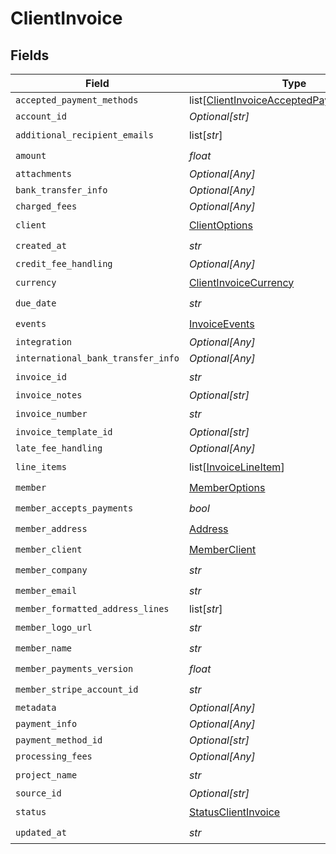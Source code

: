 # ClientInvoice


## Fields

| Field                                                                                                   | Type                                                                                                    | Required                                                                                                | Description                                                                                             |
| ------------------------------------------------------------------------------------------------------- | ------------------------------------------------------------------------------------------------------- | ------------------------------------------------------------------------------------------------------- | ------------------------------------------------------------------------------------------------------- |
| `accepted_payment_methods`                                                                              | list[[ClientInvoiceAcceptedPaymentMethods](../../models/shared/clientinvoiceacceptedpaymentmethods.md)] | :heavy_minus_sign:                                                                                      | N/A                                                                                                     |
| `account_id`                                                                                            | *Optional[str]*                                                                                         | :heavy_minus_sign:                                                                                      | N/A                                                                                                     |
| `additional_recipient_emails`                                                                           | list[*str*]                                                                                             | :heavy_check_mark:                                                                                      | N/A                                                                                                     |
| `amount`                                                                                                | *float*                                                                                                 | :heavy_check_mark:                                                                                      | N/A                                                                                                     |
| `attachments`                                                                                           | *Optional[Any]*                                                                                         | :heavy_minus_sign:                                                                                      | N/A                                                                                                     |
| `bank_transfer_info`                                                                                    | *Optional[Any]*                                                                                         | :heavy_minus_sign:                                                                                      | N/A                                                                                                     |
| `charged_fees`                                                                                          | *Optional[Any]*                                                                                         | :heavy_minus_sign:                                                                                      | N/A                                                                                                     |
| `client`                                                                                                | [ClientOptions](../../models/shared/clientoptions.md)                                                   | :heavy_check_mark:                                                                                      | N/A                                                                                                     |
| `created_at`                                                                                            | *str*                                                                                                   | :heavy_check_mark:                                                                                      | N/A                                                                                                     |
| `credit_fee_handling`                                                                                   | *Optional[Any]*                                                                                         | :heavy_minus_sign:                                                                                      | N/A                                                                                                     |
| `currency`                                                                                              | [ClientInvoiceCurrency](../../models/shared/clientinvoicecurrency.md)                                   | :heavy_check_mark:                                                                                      | N/A                                                                                                     |
| `due_date`                                                                                              | *str*                                                                                                   | :heavy_check_mark:                                                                                      | N/A                                                                                                     |
| `events`                                                                                                | [InvoiceEvents](../../models/shared/invoiceevents.md)                                                   | :heavy_check_mark:                                                                                      | N/A                                                                                                     |
| `integration`                                                                                           | *Optional[Any]*                                                                                         | :heavy_minus_sign:                                                                                      | N/A                                                                                                     |
| `international_bank_transfer_info`                                                                      | *Optional[Any]*                                                                                         | :heavy_minus_sign:                                                                                      | N/A                                                                                                     |
| `invoice_id`                                                                                            | *str*                                                                                                   | :heavy_check_mark:                                                                                      | N/A                                                                                                     |
| `invoice_notes`                                                                                         | *Optional[str]*                                                                                         | :heavy_minus_sign:                                                                                      | N/A                                                                                                     |
| `invoice_number`                                                                                        | *str*                                                                                                   | :heavy_check_mark:                                                                                      | N/A                                                                                                     |
| `invoice_template_id`                                                                                   | *Optional[str]*                                                                                         | :heavy_minus_sign:                                                                                      | N/A                                                                                                     |
| `late_fee_handling`                                                                                     | *Optional[Any]*                                                                                         | :heavy_minus_sign:                                                                                      | N/A                                                                                                     |
| `line_items`                                                                                            | list[[InvoiceLineItem](../../models/shared/invoicelineitem.md)]                                         | :heavy_check_mark:                                                                                      | N/A                                                                                                     |
| `member`                                                                                                | [MemberOptions](../../models/shared/memberoptions.md)                                                   | :heavy_check_mark:                                                                                      | N/A                                                                                                     |
| `member_accepts_payments`                                                                               | *bool*                                                                                                  | :heavy_check_mark:                                                                                      | N/A                                                                                                     |
| `member_address`                                                                                        | [Address](../../models/shared/address.md)                                                               | :heavy_check_mark:                                                                                      | N/A                                                                                                     |
| `member_client`                                                                                         | [MemberClient](../../models/shared/memberclient.md)                                                     | :heavy_check_mark:                                                                                      | N/A                                                                                                     |
| `member_company`                                                                                        | *str*                                                                                                   | :heavy_check_mark:                                                                                      | N/A                                                                                                     |
| `member_email`                                                                                          | *str*                                                                                                   | :heavy_check_mark:                                                                                      | N/A                                                                                                     |
| `member_formatted_address_lines`                                                                        | list[*str*]                                                                                             | :heavy_minus_sign:                                                                                      | N/A                                                                                                     |
| `member_logo_url`                                                                                       | *str*                                                                                                   | :heavy_check_mark:                                                                                      | N/A                                                                                                     |
| `member_name`                                                                                           | *str*                                                                                                   | :heavy_check_mark:                                                                                      | N/A                                                                                                     |
| `member_payments_version`                                                                               | *float*                                                                                                 | :heavy_check_mark:                                                                                      | N/A                                                                                                     |
| `member_stripe_account_id`                                                                              | *str*                                                                                                   | :heavy_check_mark:                                                                                      | N/A                                                                                                     |
| `metadata`                                                                                              | *Optional[Any]*                                                                                         | :heavy_minus_sign:                                                                                      | N/A                                                                                                     |
| `payment_info`                                                                                          | *Optional[Any]*                                                                                         | :heavy_minus_sign:                                                                                      | N/A                                                                                                     |
| `payment_method_id`                                                                                     | *Optional[str]*                                                                                         | :heavy_minus_sign:                                                                                      | N/A                                                                                                     |
| `processing_fees`                                                                                       | *Optional[Any]*                                                                                         | :heavy_minus_sign:                                                                                      | N/A                                                                                                     |
| `project_name`                                                                                          | *str*                                                                                                   | :heavy_check_mark:                                                                                      | N/A                                                                                                     |
| `source_id`                                                                                             | *Optional[str]*                                                                                         | :heavy_minus_sign:                                                                                      | N/A                                                                                                     |
| `status`                                                                                                | [StatusClientInvoice](../../models/shared/statusclientinvoice.md)                                       | :heavy_check_mark:                                                                                      | N/A                                                                                                     |
| `updated_at`                                                                                            | *str*                                                                                                   | :heavy_check_mark:                                                                                      | N/A                                                                                                     |